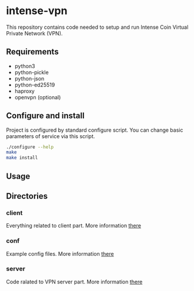 # intense-vpn
This repository contains code needed to setup and run Intense Coin Virtual Private Network (VPN).

## Requirements
 * python3
 * python-pickle
 * python-json
 * python-ed25519
 * haproxy
 * openvpn (optional)

## Configure and install
Project is configured by standard configure script. You can change basic parameters of service via this script.
```bash
./configure --help
make
make install
``` 

## Usage 

## Directories

### client
 Everything related to client part. More information [there](client/README.md)
 
### conf
 Example config files. More information [there](conf/README.md)
 
### server
 Code ralated to VPN server part. More information [there](server/README.md)
 

